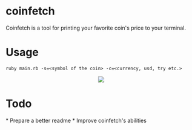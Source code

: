 # coinfetch
Coinfetch is a tool for printing your favorite coin's price to your terminal.
# Usage
```
ruby main.rb -s=<symbol of the coin> -c=<currency, usd, try etc.>
```
<div align="center">
<img src="https://i.ibb.co/FBnXR1P/photo.png">
</div>

<h1> Todo </h1>
* Prepare a better readme
* Improve coinfetch's abilities

